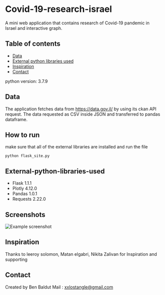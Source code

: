 # Covid-19-research-israel


A mini web application that contains research of Covid-19 pandemic in Israel and interactive graph.


## Table of contents
* [Data](#Data)
* [External python libraries used](#External-python-libraries-used)
* [Inspiration](#inspiration)
* [Contact](#contact)

python version: 3.7.9
## Data
The application fetches data from https://data.gov.il/ by using its ckan API request.
The data requested as CSV inside JSON and transferred to pandas dataframe.
## How to run
make sure that all of the external libraries are installed and run the file
```
python flask_site.py
```
## External-python-libraries-used
* Flask 1.1.1
* Plotly 4.12.0
* Pandas 1.0.1
* Requests 2.22.0

## Screenshots
![Example screenshot](https://i.postimg.cc/VLw4FsdV/Screenshot-4.png)

## Inspiration
Thanks to leeroy solomon, Matan elgabri, Nikita Zalivan for Inspiration and supporting 

## Contact
Created by Ben Baldut Mail : xxlostangle@gmail.com
